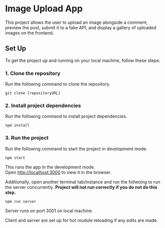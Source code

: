 # Image Upload App

This project allows the user to upload an image alongside a comment, preview the post, submit it to a fake API, and display a gallery of uploaded images on the frontend.

## Set Up

To get the project up and running on your local machine, follow these steps:

### 1. Clone the repository

Run the following command to clone the repository.

```
git clone [repositoryURL]
```

### 2. Install project dependencies

Run the following command to install project dependencies.

```
npm install
```

### 3. Run the project

Run the following command to start the project in development mode.

```
npm start
```
This runs the app in the development mode.\
Open [http://localhost:3000](http://localhost:3000) to view it in the browser.

Additionally, open another terminal tab/instance and run the follwoing to run the server concurrently. **Project will not run correctly if you do not do this step.**

```
npm run server
```

Server runs on port 3001 on local machine.

Client and server are set up for hot module reloading if any edits are made.

